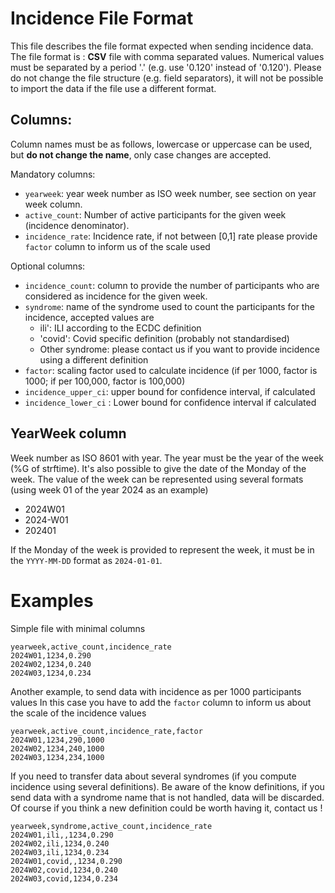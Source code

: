 # Incidence File Format

This file describes the file format expected when sending incidence data.
The file format is : **CSV** file with comma separated values. Numerical values must be separated by a period '.' (e.g. use '0.120' instead of '0.120').
Please do not change the file structure (e.g. field separators), it will not be possible to import the data if the file use a different format.

## Columns:

Column names must be as follows, lowercase or uppercase can be used, but **do not change the name**, only case changes are accepted.

Mandatory columns:
- `yearweek`: year week number as ISO week number, see section on year week column.
- `active_count`: Number of active participants for the given week (incidence denominator).
- `incidence_rate`: Incidence rate, if not between [0,1] rate please provide `factor` column to inform us of the scale used

Optional columns:
- `incidence_count`: column to provide the number of participants who are considered as incidence for the given week. 
- `syndrome`: name of the syndrome used to count the participants for the incidence, accepted values are
    - ili': ILI according to the ECDC definition
    - 'covid': Covid specific definition (probably not standardised)
    - Other syndrome: please contact us if you want to provide incidence using a different definition     
- `factor`: scaling factor used to calculate incidence (if per 1000, factor is 1000; if per 100,000, factor is 100,000)
- `incidence_upper_ci`: upper bound for confidence interval, if calculated
- `incidence_lower_ci` : Lower bound for confidence interval if calculated

## YearWeek column

Week number as ISO 8601 with year. The year must be the year of the week (%G of strftime). 
It's also possible to give the date of the Monday of the week.
The value of the week can be represented using several formats (using week 01 of the year 2024 as an example)
- 2024W01
- 2024-W01
- 202401 

If the Monday of the week is provided to represent the week, it must be in the `YYYY-MM-DD` format as `2024-01-01`.

# Examples

Simple file with minimal columns

```csv
yearweek,active_count,incidence_rate
2024W01,1234,0.290
2024W02,1234,0.240
2024W03,1234,0.234
```

Another example, to send data with incidence as per 1000 participants values
In this case you have to add the `factor` column to inform us about the scale of the incidence values

```csv
yearweek,active_count,incidence_rate,factor
2024W01,1234,290,1000
2024W02,1234,240,1000
2024W03,1234,234,1000
```

If you need to transfer data about several syndromes (if you compute incidence using several definitions).
Be aware of the know definitions, if you send data with a syndrome name that is not handled, data will be discarded.
Of course if you think a new definition could be worth having it, contact us !

```csv
yearweek,syndrome,active_count,incidence_rate
2024W01,ili,,1234,0.290
2024W02,ili,1234,0.240
2024W03,ili,1234,0.234
2024W01,covid,,1234,0.290
2024W02,covid,1234,0.240
2024W03,covid,1234,0.234
```